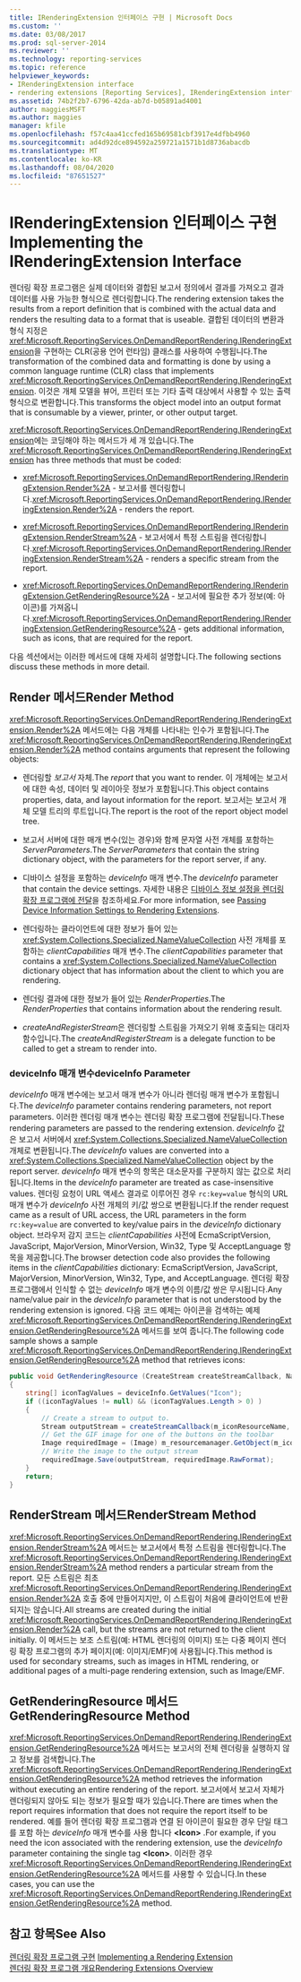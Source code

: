 ```yaml
---
title: IRenderingExtension 인터페이스 구현 | Microsoft Docs
ms.custom: ''
ms.date: 03/08/2017
ms.prod: sql-server-2014
ms.reviewer: ''
ms.technology: reporting-services
ms.topic: reference
helpviewer_keywords:
- IRenderingExtension interface
- rendering extensions [Reporting Services], IRenderingExtension interface
ms.assetid: 74b2f2b7-6796-42da-ab7d-b05891ad4001
author: maggiesMSFT
ms.author: maggies
manager: kfile
ms.openlocfilehash: f57c4aa41ccfed165b69581cbf3917e4dfbb4960
ms.sourcegitcommit: ad4d92dce894592a259721a1571b1d8736abacdb
ms.translationtype: MT
ms.contentlocale: ko-KR
ms.lasthandoff: 08/04/2020
ms.locfileid: "87651527"
---
```

# <a name="implementing-the-irenderingextension-interface"></a><span data-ttu-id="87da7-102">IRenderingExtension 인터페이스 구현</span><span class="sxs-lookup"><span data-stu-id="87da7-102">Implementing the IRenderingExtension Interface</span></span>
  <span data-ttu-id="87da7-103">렌더링 확장 프로그램은 실제 데이터와 결합된 보고서 정의에서 결과를 가져오고 결과 데이터를 사용 가능한 형식으로 렌더링합니다.</span><span class="sxs-lookup"><span data-stu-id="87da7-103">The rendering extension takes the results from a report definition that is combined with the actual data and renders the resulting data to a format that is useable.</span></span> <span data-ttu-id="87da7-104">결합된 데이터의 변환과 형식 지정은 <xref:Microsoft.ReportingServices.OnDemandReportRendering.IRenderingExtension>을 구현하는 CLR(공용 언어 런타임) 클래스를 사용하여 수행됩니다.</span><span class="sxs-lookup"><span data-stu-id="87da7-104">The transformation of the combined data and formatting is done by using a common language runtime (CLR) class that implements <xref:Microsoft.ReportingServices.OnDemandReportRendering.IRenderingExtension>.</span></span> <span data-ttu-id="87da7-105">이것은 개체 모델을 뷰어, 프린터 또는 기타 출력 대상에서 사용할 수 있는 출력 형식으로 변환합니다.</span><span class="sxs-lookup"><span data-stu-id="87da7-105">This transforms the object model into an output format that is consumable by a viewer, printer, or other output target.</span></span>  
  
 <span data-ttu-id="87da7-106"><xref:Microsoft.ReportingServices.OnDemandReportRendering.IRenderingExtension>에는 코딩해야 하는 메서드가 세 개 있습니다.</span><span class="sxs-lookup"><span data-stu-id="87da7-106">The <xref:Microsoft.ReportingServices.OnDemandReportRendering.IRenderingExtension> has three methods that must be coded:</span></span>  
  
-   <span data-ttu-id="87da7-107"><xref:Microsoft.ReportingServices.OnDemandReportRendering.IRenderingExtension.Render%2A> - 보고서를 렌더링합니다.</span><span class="sxs-lookup"><span data-stu-id="87da7-107"><xref:Microsoft.ReportingServices.OnDemandReportRendering.IRenderingExtension.Render%2A> - renders the report.</span></span>  
  
-   <span data-ttu-id="87da7-108"><xref:Microsoft.ReportingServices.OnDemandReportRendering.IRenderingExtension.RenderStream%2A> - 보고서에서 특정 스트림을 렌더링합니다.</span><span class="sxs-lookup"><span data-stu-id="87da7-108"><xref:Microsoft.ReportingServices.OnDemandReportRendering.IRenderingExtension.RenderStream%2A> - renders a specific stream from the report.</span></span>  
  
-   <span data-ttu-id="87da7-109"><xref:Microsoft.ReportingServices.OnDemandReportRendering.IRenderingExtension.GetRenderingResource%2A> - 보고서에 필요한 추가 정보(예: 아이콘)를 가져옵니다.</span><span class="sxs-lookup"><span data-stu-id="87da7-109"><xref:Microsoft.ReportingServices.OnDemandReportRendering.IRenderingExtension.GetRenderingResource%2A> - gets additional information, such as icons, that are required for the report.</span></span>  
  
 <span data-ttu-id="87da7-110">다음 섹션에서는 이러한 메서드에 대해 자세히 설명합니다.</span><span class="sxs-lookup"><span data-stu-id="87da7-110">The following sections discuss these methods in more detail.</span></span>  
  
## <a name="render-method"></a><span data-ttu-id="87da7-111">Render 메서드</span><span class="sxs-lookup"><span data-stu-id="87da7-111">Render Method</span></span>  
 <span data-ttu-id="87da7-112"><xref:Microsoft.ReportingServices.OnDemandReportRendering.IRenderingExtension.Render%2A> 메서드에는 다음 개체를 나타내는 인수가 포함됩니다.</span><span class="sxs-lookup"><span data-stu-id="87da7-112">The <xref:Microsoft.ReportingServices.OnDemandReportRendering.IRenderingExtension.Render%2A> method contains arguments that represent the following objects:</span></span>  
  
-   <span data-ttu-id="87da7-113">렌더링할 *보고서* 자체.</span><span class="sxs-lookup"><span data-stu-id="87da7-113">The *report* that you want to render.</span></span> <span data-ttu-id="87da7-114">이 개체에는 보고서에 대한 속성, 데이터 및 레이아웃 정보가 포함됩니다.</span><span class="sxs-lookup"><span data-stu-id="87da7-114">This object contains properties, data, and layout information for the report.</span></span> <span data-ttu-id="87da7-115">보고서는 보고서 개체 모델 트리의 루트입니다.</span><span class="sxs-lookup"><span data-stu-id="87da7-115">The report is the root of the report object model tree.</span></span>  
  
-   <span data-ttu-id="87da7-116">보고서 서버에 대한 매개 변수(있는 경우)와 함께 문자열 사전 개체를 포함하는 *ServerParameters*.</span><span class="sxs-lookup"><span data-stu-id="87da7-116">The *ServerParameters* that contain the string dictionary object, with the parameters for the report server, if any.</span></span>  
  
-   <span data-ttu-id="87da7-117">디바이스 설정을 포함하는 *deviceInfo* 매개 변수.</span><span class="sxs-lookup"><span data-stu-id="87da7-117">The *deviceInfo* parameter that contain the device settings.</span></span> <span data-ttu-id="87da7-118">자세한 내용은 [디바이스 정보 설정을 렌더링 확장 프로그램에 전달](../../report-server-web-service/net-framework/passing-device-information-settings-to-rendering-extensions.md)을 참조하세요.</span><span class="sxs-lookup"><span data-stu-id="87da7-118">For more information, see [Passing Device Information Settings to Rendering Extensions](../../report-server-web-service/net-framework/passing-device-information-settings-to-rendering-extensions.md).</span></span>  
  
-   <span data-ttu-id="87da7-119">렌더링하는 클라이언트에 대한 정보가 들어 있는 <xref:System.Collections.Specialized.NameValueCollection> 사전 개체를 포함하는 *clientCapabilities* 매개 변수.</span><span class="sxs-lookup"><span data-stu-id="87da7-119">The *clientCapabilities* parameter that contains a <xref:System.Collections.Specialized.NameValueCollection> dictionary object that has information about the client to which you are rendering.</span></span>  
  
-   <span data-ttu-id="87da7-120">렌더링 결과에 대한 정보가 들어 있는 *RenderProperties*.</span><span class="sxs-lookup"><span data-stu-id="87da7-120">The *RenderProperties* that contains information about the rendering result.</span></span>  
  
-   <span data-ttu-id="87da7-121">*createAndRegisterStream*은 렌더링할 스트림을 가져오기 위해 호출되는 대리자 함수입니다.</span><span class="sxs-lookup"><span data-stu-id="87da7-121">The *createAndRegisterStream* is a delegate function to be called to get a stream to render into.</span></span>  
  
### <a name="deviceinfo-parameter"></a><span data-ttu-id="87da7-122">deviceInfo 매개 변수</span><span class="sxs-lookup"><span data-stu-id="87da7-122">deviceInfo Parameter</span></span>  
 <span data-ttu-id="87da7-123">*deviceInfo* 매개 변수에는 보고서 매개 변수가 아니라 렌더링 매개 변수가 포함됩니다.</span><span class="sxs-lookup"><span data-stu-id="87da7-123">The *deviceInfo* parameter contains rendering parameters, not report parameters.</span></span> <span data-ttu-id="87da7-124">이러한 렌더링 매개 변수는 렌더링 확장 프로그램에 전달됩니다.</span><span class="sxs-lookup"><span data-stu-id="87da7-124">These rendering parameters are passed to the rendering extension.</span></span> <span data-ttu-id="87da7-125">*deviceInfo* 값은 보고서 서버에서 <xref:System.Collections.Specialized.NameValueCollection> 개체로 변환됩니다.</span><span class="sxs-lookup"><span data-stu-id="87da7-125">The *deviceInfo* values are converted into a <xref:System.Collections.Specialized.NameValueCollection> object by the report server.</span></span> <span data-ttu-id="87da7-126">*deviceInfo* 매개 변수의 항목은 대소문자를 구분하지 않는 값으로 처리됩니다.</span><span class="sxs-lookup"><span data-stu-id="87da7-126">Items in the *deviceInfo* parameter are treated as case-insensitive values.</span></span> <span data-ttu-id="87da7-127">렌더링 요청이 URL 액세스 결과로 이루어진 경우 `rc:key=value` 형식의 URL 매개 변수가 *deviceInfo* 사전 개체의 키/값 쌍으로 변환됩니다.</span><span class="sxs-lookup"><span data-stu-id="87da7-127">If the render request came as a result of URL access, the URL parameters in the form `rc:key=value` are converted to key/value pairs in the *deviceInfo* dictionary object.</span></span> <span data-ttu-id="87da7-128">브라우저 감지 코드는 *clientCapabilities* 사전에 EcmaScriptVersion, JavaScript, MajorVersion, MinorVersion, Win32, Type 및 AcceptLanguage 항목을 제공합니다.</span><span class="sxs-lookup"><span data-stu-id="87da7-128">The browser detection code also provides the following items in the *clientCapabilities* dictionary: EcmaScriptVersion, JavaScript, MajorVersion, MinorVersion, Win32, Type, and AcceptLanguage.</span></span> <span data-ttu-id="87da7-129">렌더링 확장 프로그램에서 인식할 수 없는 *deviceInfo* 매개 변수의 이름/값 쌍은 무시됩니다.</span><span class="sxs-lookup"><span data-stu-id="87da7-129">Any name/value pair in the *deviceInfo* parameter that is not understood by the rendering extension is ignored.</span></span> <span data-ttu-id="87da7-130">다음 코드 예제는 아이콘을 검색하는 예제 <xref:Microsoft.ReportingServices.OnDemandReportRendering.IRenderingExtension.GetRenderingResource%2A> 메서드를 보여 줍니다.</span><span class="sxs-lookup"><span data-stu-id="87da7-130">The following code sample shows a sample <xref:Microsoft.ReportingServices.OnDemandReportRendering.IRenderingExtension.GetRenderingResource%2A> method that retrieves icons:</span></span>  
  
```csharp  
public void GetRenderingResource (CreateStream createStreamCallback, NameValueCollection deviceInfo)  
{  
    string[] iconTagValues = deviceInfo.GetValues("Icon");  
    if ((iconTagValues != null) && (iconTagValues.Length > 0) )  
    {  
        // Create a stream to output to.  
        Stream outputStream = createStreamCallback(m_iconResourceName, "gif", null, "image/gif", false);  
        // Get the GIF image for one of the buttons on the toolbar  
        Image requiredImage = (Image) m_resourcemanager.GetObject(m_iconResourceName  
        // Write the image to the output stream  
        requiredImage.Save(outputStream, requiredImage.RawFormat);  
    }  
    return;  
}  
```  
  
## <a name="renderstream-method"></a><span data-ttu-id="87da7-131">RenderStream 메서드</span><span class="sxs-lookup"><span data-stu-id="87da7-131">RenderStream Method</span></span>  
 <span data-ttu-id="87da7-132"><xref:Microsoft.ReportingServices.OnDemandReportRendering.IRenderingExtension.RenderStream%2A> 메서드는 보고서에서 특정 스트림을 렌더링합니다.</span><span class="sxs-lookup"><span data-stu-id="87da7-132">The <xref:Microsoft.ReportingServices.OnDemandReportRendering.IRenderingExtension.RenderStream%2A> method renders a particular stream from the report.</span></span> <span data-ttu-id="87da7-133">모든 스트림은 최초 <xref:Microsoft.ReportingServices.OnDemandReportRendering.IRenderingExtension.Render%2A> 호출 중에 만들어지지만, 이 스트림이 처음에 클라이언트에 반환되지는 않습니다.</span><span class="sxs-lookup"><span data-stu-id="87da7-133">All streams are created during the initial <xref:Microsoft.ReportingServices.OnDemandReportRendering.IRenderingExtension.Render%2A> call, but the streams are not returned to the client initially.</span></span> <span data-ttu-id="87da7-134">이 메서드는 보조 스트림(예: HTML 렌더링의 이미지) 또는 다중 페이지 렌더링 확장 프로그램의 추가 페이지(예: 이미지/EMF)에 사용됩니다.</span><span class="sxs-lookup"><span data-stu-id="87da7-134">This method is used for secondary streams, such as images in HTML rendering, or additional pages of a multi-page rendering extension, such as Image/EMF.</span></span>  
  
## <a name="getrenderingresource-method"></a><span data-ttu-id="87da7-135">GetRenderingResource 메서드</span><span class="sxs-lookup"><span data-stu-id="87da7-135">GetRenderingResource Method</span></span>  
 <span data-ttu-id="87da7-136"><xref:Microsoft.ReportingServices.OnDemandReportRendering.IRenderingExtension.GetRenderingResource%2A> 메서드는 보고서의 전체 렌더링을 실행하지 않고 정보를 검색합니다.</span><span class="sxs-lookup"><span data-stu-id="87da7-136">The <xref:Microsoft.ReportingServices.OnDemandReportRendering.IRenderingExtension.GetRenderingResource%2A> method retrieves the information without executing an entire rendering of the report.</span></span> <span data-ttu-id="87da7-137">보고서에서 보고서 자체가 렌더링되지 않아도 되는 정보가 필요할 때가 있습니다.</span><span class="sxs-lookup"><span data-stu-id="87da7-137">There are times when the report requires information that does not require the report itself to be rendered.</span></span> <span data-ttu-id="87da7-138">예를 들어 렌더링 확장 프로그램과 연결 된 아이콘이 필요한 경우 단일 태그를 포함 하는 *deviceInfo* 매개 변수를 사용 합니다 **\<Icon>** .</span><span class="sxs-lookup"><span data-stu-id="87da7-138">For example, if you need the icon associated with the rendering extension, use the *deviceInfo* parameter containing the single tag **\<Icon>**.</span></span> <span data-ttu-id="87da7-139">이러한 경우 <xref:Microsoft.ReportingServices.OnDemandReportRendering.IRenderingExtension.GetRenderingResource%2A> 메서드를 사용할 수 있습니다.</span><span class="sxs-lookup"><span data-stu-id="87da7-139">In these cases, you can use the <xref:Microsoft.ReportingServices.OnDemandReportRendering.IRenderingExtension.GetRenderingResource%2A> method.</span></span>  
  
## <a name="see-also"></a><span data-ttu-id="87da7-140">참고 항목</span><span class="sxs-lookup"><span data-stu-id="87da7-140">See Also</span></span>  
 <span data-ttu-id="87da7-141">[렌더링 확장 프로그램 구현](implementing-a-rendering-extension.md) </span><span class="sxs-lookup"><span data-stu-id="87da7-141">[Implementing a Rendering Extension](implementing-a-rendering-extension.md) </span></span>  
 [<span data-ttu-id="87da7-142">렌더링 확장 프로그램 개요</span><span class="sxs-lookup"><span data-stu-id="87da7-142">Rendering Extensions Overview</span></span>](rendering-extensions-overview.md)  
  
  

